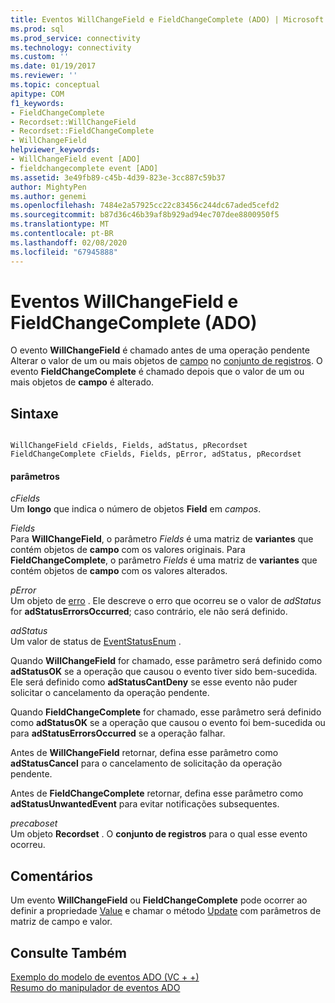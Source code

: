 ```yaml
---
title: Eventos WillChangeField e FieldChangeComplete (ADO) | Microsoft Docs
ms.prod: sql
ms.prod_service: connectivity
ms.technology: connectivity
ms.custom: ''
ms.date: 01/19/2017
ms.reviewer: ''
ms.topic: conceptual
apitype: COM
f1_keywords:
- FieldChangeComplete
- Recordset::WillChangeField
- Recordset::FieldChangeComplete
- WillChangeField
helpviewer_keywords:
- WillChangeField event [ADO]
- fieldchangecomplete event [ADO]
ms.assetid: 3e49fb89-c45b-4d39-823e-3cc887c59b37
author: MightyPen
ms.author: genemi
ms.openlocfilehash: 7484e2a57925cc22c83456c244dc67aded5cefd2
ms.sourcegitcommit: b87d36c46b39af8b929ad94ec707dee8800950f5
ms.translationtype: MT
ms.contentlocale: pt-BR
ms.lasthandoff: 02/08/2020
ms.locfileid: "67945888"
---
```

# <a name="willchangefield-and-fieldchangecomplete-events-ado"></a>Eventos WillChangeField e FieldChangeComplete (ADO)
O evento **WillChangeField** é chamado antes de uma operação pendente Alterar o valor de um ou mais objetos de [campo](../../../ado/reference/ado-api/field-object.md) no [conjunto de registros](../../../ado/reference/ado-api/recordset-object-ado.md). O evento **FieldChangeComplete** é chamado depois que o valor de um ou mais objetos de **campo** é alterado.  
  
## <a name="syntax"></a>Sintaxe  
  
```  
  
WillChangeField cFields, Fields, adStatus, pRecordset  
FieldChangeComplete cFields, Fields, pError, adStatus, pRecordset  
```  
  
#### <a name="parameters"></a>parâmetros  
 *cFields*  
 Um **longo** que indica o número de objetos **Field** em *campos*.  
  
 *Fields*  
 Para **WillChangeField**, o parâmetro *Fields* é uma matriz de **variantes** que contém objetos de **campo** com os valores originais. Para **FieldChangeComplete**, o parâmetro *Fields* é uma matriz de **variantes** que contém objetos de **campo** com os valores alterados.  
  
 *pError*  
 Um objeto de [erro](../../../ado/reference/ado-api/error-object.md) . Ele descreve o erro que ocorreu se o valor de *adStatus* for **adStatusErrorsOccurred**; caso contrário, ele não será definido.  
  
 *adStatus*  
 Um valor de status de [EventStatusEnum](../../../ado/reference/ado-api/eventstatusenum.md) .  
  
 Quando **WillChangeField** for chamado, esse parâmetro será definido como **adStatusOK** se a operação que causou o evento tiver sido bem-sucedida. Ele será definido como **adStatusCantDeny** se esse evento não puder solicitar o cancelamento da operação pendente.  
  
 Quando **FieldChangeComplete** for chamado, esse parâmetro será definido como **adStatusOK** se a operação que causou o evento foi bem-sucedida ou para **adStatusErrorsOccurred** se a operação falhar.  
  
 Antes de **WillChangeField** retornar, defina esse parâmetro como **adStatusCancel** para o cancelamento de solicitação da operação pendente.  
  
 Antes de **FieldChangeComplete** retornar, defina esse parâmetro como **adStatusUnwantedEvent** para evitar notificações subsequentes.  
  
 *precaboset*  
 Um objeto **Recordset** . O **conjunto de registros** para o qual esse evento ocorreu.  
  
## <a name="remarks"></a>Comentários  
 Um evento **WillChangeField** ou **FieldChangeComplete** pode ocorrer ao definir a propriedade [Value](../../../ado/reference/ado-api/value-property-ado.md) e chamar o método [Update](../../../ado/reference/ado-api/update-method.md) com parâmetros de matriz de campo e valor.  
  
## <a name="see-also"></a>Consulte Também  
 [Exemplo do modelo de eventos ADO (VC + +)](../../../ado/reference/ado-api/ado-events-model-example-vc.md)   
 [Resumo do manipulador de eventos ADO](../../../ado/guide/data/ado-event-handler-summary.md)
